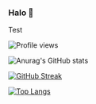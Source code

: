 ### Halo 👋

Test

![Profile views](https://gpvc.arturio.dev/alfinkresna)

![Anurag's GitHub stats](https://github-readme-stats.vercel.app/api?username=alfinkresna&show_icons=true&theme=tokyonight)

[![GitHub Streak](https://github-readme-streak-stats.herokuapp.com?user=alfinkresna&theme=react&date_format=j%20M%5B%20Y%5D)](https://git.io/streak-stats)

[![Top Langs](https://github-readme-stats.vercel.app/api/top-langs/?username=alfinkresna&layout=compact&theme=react)](https://github.com/anuraghazra/github-readme-stats)
